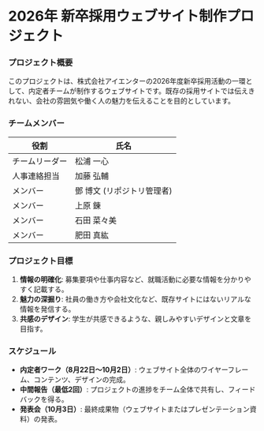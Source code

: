 # 2026年 新卒採用ウェブサイト制作プロジェクト

### プロジェクト概要
このプロジェクトは、株式会社アイエンターの2026年度新卒採用活動の一環として、内定者チームが制作するウェブサイトです。既存の採用サイトでは伝えきれない、会社の雰囲気や働く人の魅力を伝えることを目的としています。

### チームメンバー

| 役割 | 氏名 |
|---|---|
| チームリーダー | 松浦 一心 |
| 人事連絡担当 | 加藤 弘輔 |
| メンバー | 鄧 博文 (リポジトリ管理者) |
| メンバー | 上原 錬 |
| メンバー | 石田 菜々美 |
| メンバー | 肥田 真紘 |

### プロジェクト目標

1. **情報の明確化**: 募集要項や仕事内容など、就職活動に必要な情報を分かりやすく記載する。
2. **魅力の深掘り**: 社員の働き方や会社文化など、既存サイトにはないリアルな情報を発信する。
3. **共感のデザイン**: 学生が共感できるような、親しみやすいデザインと文章を目指す。

### スケジュール

-   **内定者ワーク（8月22日〜10月2日）**: ウェブサイト全体のワイヤーフレーム、コンテンツ、デザインの完成。
-   **中間報告（最低2回）**: プロジェクトの進捗をチーム全体で共有し、フィードバックを得る。
-   **発表会（10月3日）**: 最終成果物（ウェブサイトまたはプレゼンテーション資料）の発表。
